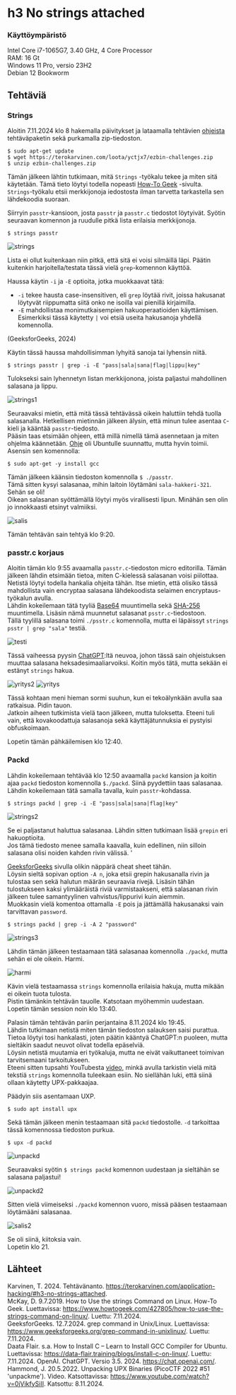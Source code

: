 # h3 No strings attached

### Käyttöympäristö

Intel Core i7-1065G7, 3.40 GHz, 4 Core Processor  
RAM: 16 Gt  
Windows 11 Pro, versio 23H2  
Debian 12 Bookworm  

## Tehtäviä

### Strings 
Aloitin 7.11.2024 klo 8 hakemalla päivitykset ja lataamalla tehtävien [ohjeista](https://terokarvinen.com/application-hacking/#h3-no-strings-attached) tehtäväpaketin sekä purkamalla zip-tiedoston.  

    $ sudo apt-get update
    $ wget https://terokarvinen.com/loota/yctjx7/ezbin-challenges.zip
    $ unzip ezbin-challenges.zip

Tämän jälkeen lähtin tutkimaan, mitä `Strings` -työkalu tekee ja miten sitä käytetään. Tämä tieto löytyi todella nopeasti [How-To Geek](https://www.howtogeek.com/427805/how-to-use-the-strings-command-on-linux/) -sivulta.  
`Strings`-työkalu etsii merkkijonoja iedostosta ilman tarvetta tarkastella sen lähdekoodia suoraan.  

Siirryin `passtr`-kansioon, josta `passtr` ja `passtr.c` tiedostot löytyivät. Syötin seuraavan komennon ja ruudulle pitkä lista erilaisia merkkijonoja.  

    $ strings passtr

![strings](images/strings.png)

Lista ei ollut kuitenkaan niin pitkä, että sitä ei voisi silmäillä läpi. Päätin kuitenkin harjoitella/testata tässä vielä `grep`-komennon käyttöä.   

Haussa käytin `-i` ja `-E` optioita, jotka muokkaavat tätä:  
-  `-i` tekee hausta case-insensitiven, eli `grep` löytää rivit, joissa hakusanat löytyvät riippumatta siitä onko ne isoilla vai pienillä kirjaimilla.  
- `-E` mahdollistaa monimutkaisempien hakuoperaatioiden käyttämisen. Esimerkiksi tässä käytetty `|` voi etsiä useita hakusanoja yhdellä komennolla.
  
(GeeksforGeeks, 2024)

 Käytin tässä haussa mahdollisimman lyhyitä sanoja tai lyhensin niitä.  

    $ strings passtr | grep -i -E "pass|sala|sana|flag|lippu|key" 

Tulokseksi sain lyhennetyn listan merkkijonona, joista paljastui mahdollinen salasana ja lippu.  

![strings1](images/strings1.png)

Seuraavaksi mietin, että mitä tässä tehtävässä oikein haluttiin tehdä tuolla salasanalla. Hetkellisen mietinnän jälkeen älysin, että minun tulee asentaa `C`-kieli ja kääntää `passtr`-tiedosto.  
Pääsin taas etsimään ohjeen, että millä nimellä tämä asennetaan ja miten ohjelma käännetään. [Ohje](https://data-flair.training/blogs/install-c-on-linux/) oli Ubuntulle suunnattu, mutta hyvin toimii. Asensin sen komennolla:  

    $ sudo apt-get -y install gcc

Tämän jälkeen käänsin tiedoston komennolla `$ ./passtr`.  
Tämä sitten kysyi salasanaa, mihin laitoin löytämäni `sala-hakkeri-321`.  Sehän se oli!  
Oikean salasanan syöttämällä löytyi myös virallisesti lipun. Minähän sen olin jo innokkaasti etsinyt valmiiksi.  

![salis](images/salis.png)

Tämän tehtävän sain tehtyä klo 9:20.  

### passtr.c korjaus
Aloitin tämän klo 9:55 avaamalla `passtr.c`-tiedoston micro editorilla. Tämän jälkeen lähdin etsimään tietoa, miten C-kielessä salasanan voisi piilottaa.  
Netistä löytyi todella hankalia ohjeita tähän. Itse mietin, että olisiko tässä mahdollista vain encryptaa salasana lähdekoodista selaimen encryptaus-työkalun avulla.  
Lähdin kokeilemaan tätä tyyliä [Base64](https://base64.guru/converter/encode/text) muuntimella sekä [SHA-256](https://emn178.github.io/online-tools/sha256.html) muuntimella. Lisäsin nämä muunnetut salasanat `psstr.c`-tiedostoon.  
Tällä tyylillä salasana toimi `./psstr.c` komennolla, mutta ei läpäissyt `strings psstr | grep "sala"` testiä.

![testi](images/testi.png)

Tässä vaiheessa pyysin [ChatGPT](https://chatgpt.com/):ltä neuvoa, johon tässä sain ohjeistuksen muuttaa salasana heksadesimaaliarvoiksi. Koitin myös tätä, mutta sekään ei estänyt `strings` hakua. 

![yritys2](images/yritys2.png)
![yritys](images/yritys.png)

Tässä kohtaan meni hieman sormi suuhun, kun ei tekoälynkään avulla saa ratkaisua. Pidin tauon.  
Jatkoin aiheen tutkimista vielä taon jälkeen, mutta tuloksetta. Eteeni tuli vain, että kovakoodattuja salasanoja sekä käyttäjätunnuksia ei pystyisi obfuskoimaan.  

Lopetin tämän pähkäilemisen klo 12:40.  

### Packd
Lähdin kokeilemaan tehtävää klo 12:50 avaamalla `packd` kansion ja koitin ajaa `packd` tiedoston komennolla `$./packd`. Siinä pyydettiin taas salasanaa.  
Lähdin kokeilemaan tätä samalla tavalla, kuin `passtr`-kohdassa. 

    $ strings packd | grep -i -E "pass|sala|sana|flag|key"

![strings2](images/strings2.png)

Se ei paljastanut haluttua salasanaa. Lähdin sitten tutkimaan lisää `grepin` eri hakuoptioita.  
Jos tämä tiedosto menee samalla kaavalla, kuin edellinen, niin silloin salasana olisi noiden kahden rivin välissä.  '

[GeeksforGeeks](https://www.geeksforgeeks.org/grep-command-in-unixlinux/) sivulla olikin näppärä cheat sheet tähän.  
Löysin sieltä sopivan option `-A n`, joka etsii grepin hakusanalla rivin ja tulostaa sen sekä halutun määrän seuraavia rivejä. Lisäsin tähän tulostukseen kaksi ylimääräistä riviä varmistaakseni, että salasanan rivin jälkeen tulee samantyylinen vahvistus/lippurivi kuin aiemmin.  
Muokkasin vielä komentoa ottamalla `-E` pois ja jättämällä hakusanaksi vain tarvittavan `password`.  

    $ strings packd | grep -i -A 2 "password"

![strings3](images/strings3.png)

Lähdin tämän jälkeen testaamaan tätä salasanaa komennolla `./packd`, mutta sehän ei ole oikein. Harmi.  

![harmi](images/harmi.png)

Kävin vielä testaamassa `strings` komennolla erilaisia hakuja, mutta mikään ei oikein tuota tulosta.  
Pistin tämänkin tehtävän tauolle. Katsotaan myöhemmin uudestaan.  
Lopetin tämän session noin klo 13:40.  

Palasin tämän tehtävän pariin perjantaina 8.11.2024 klo 19:45.  
Lähdin tutkimaan netistä miten tämän tiedoston salauksen saisi purattua. Tietoa löytyi tosi hankalasti, joten päätin kääntyä ChatGPT:n puoleen, mutta sieltäkin saadut neuvot olivat todella epäselviä.  
Löysin netistä muutamia eri työkaluja, mutta ne eivät vaikuttaneet toimivan tarvitsemaani tarkoitukseen.  
Eteeni sitten tupsahti YouTubesta [video](https://www.youtube.com/watch?v=0jVikfySiII), minkä avulla tarkistin vielä mitä tekstiä `strings` komennolla tuleekaan esiin. No siellähän luki, että siinä ollaan käytetty UPX-pakkaajaa.  

Päädyin siis asentamaan UXP. 

    $ sudo apt install upx

Sekä tämän jälkeen menin testaamaan sitä `packd` tiedostolle.  `-d` tarkoittaa tässä komennossa tiedoston purkua.  

    $ upx -d packd
    
![unpackd](images/unpackd.png)

Seuraavaksi syötin `$ strings packd` komennon uudestaan ja sieltähän se salasana paljastui!  

![unpackd2](images/unpackd2.png)

Sitten vielä viimeiseksi `./packd` komennon vuoro, missä pääsen testaamaan löytämääni salasanaa.  

![salis2](images/salis2.png)

Se oli siinä, kiitoksia vain.  
Lopetin klo 21.  


## Lähteet
Karvinen, T. 2024. Tehtävänanto. https://terokarvinen.com/application-hacking/#h3-no-strings-attached.  
McKay, D. 9.7.2019. How to Use the strings Command on Linux. How-To Geek. Luettavissa: https://www.howtogeek.com/427805/how-to-use-the-strings-command-on-linux/. Luettu: 7.11.2024.  
GeeksforGeeks. 12.7.2024. grep command in Unix/Linux. Luettavissa: https://www.geeksforgeeks.org/grep-command-in-unixlinux/. Luettu: 7.11.2024.  
Daata Flair. s.a. How to Install C – Learn to Install GCC Compiler for Ubuntu. Luettavissa: https://data-flair.training/blogs/install-c-on-linux/. Luettu: 7.11.2024. 
OpenAI. ChatGPT. Versio 3.5. 2024. https://chat.openai.com/.  
Hammond, J. 20.5.2022. Unpacking UPX Binaries (PicoCTF 2022 #51 'unpackme'). Video. Katsottavissa: https://www.youtube.com/watch?v=0jVikfySiII. Katsottu: 8.11.2024.  

